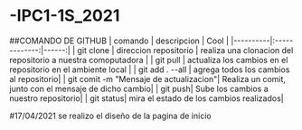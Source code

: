 # -IPC1-1S_2021

##COMANDO DE GITHUB
| comando   |      descripcion      |  Cool |
|----------|:-------------:|------:|
| git clone |  direccion repositorio | realiza una clonacion del repositorio a nuestra comoputadora |
| git pull |    actualiza los cambios en el repositorio en el ambiente local |
| git add . --all | agrega todos los cambios al repositorio|
| git comit -m "Mensaje de actualizacion"| Realiza un comit, junto con el mensaje de dicho cambio|
| git push| Sube los cambios a nuestro repositorio|
| git status| mira el estado de los cambios realizados|

#17/04/2021
se realizo el diseño de la pagina de inicio 
